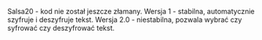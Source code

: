 Salsa20 - kod nie został jeszcze złamany. 
Wersja 1 - stabilna, automatycznie szyfruje i deszyfruje tekst. 
Wersja 2.0 - niestabilna, pozwala wybrać czy syfrować czy deszyfrować tekst. 
